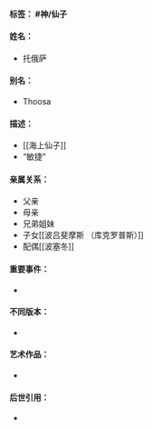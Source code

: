 #### 标签： #神/仙子
#### 姓名：
- 托俄萨
#### 别名：
- Thoosa
#### 描述：
- [[海上仙子]]
- “敏捷”
#### 亲属关系：
- 父亲
- 母亲
- 兄弟姐妹
- 子女[[波吕斐摩斯 （库克罗普斯）]]
- 配偶[[波塞冬]]
#### 重要事件：
- 
#### 不同版本：
- 
#### 艺术作品：
- 
#### 后世引用：
- 